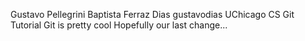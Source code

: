 Gustavo Pellegrini Baptista Ferraz Dias gustavodias
UChicago CS Git Tutorial
Git is pretty cool
Hopefully our last change...
